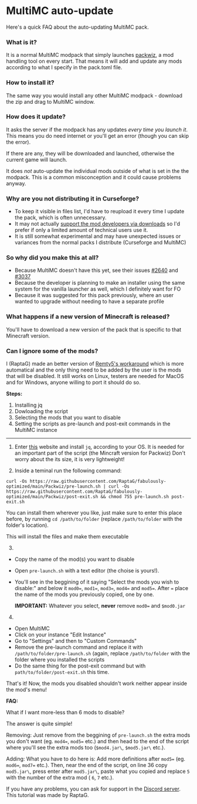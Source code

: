 # MultiMC auto-update

Here's a quick FAQ about the auto-updating MultiMC pack.

### What is it?

It is a normal MultiMC modpack that simply launches [packwiz](https://github.com/comp500/packwiz), a mod handling tool on every start. That means it will add and update any mods according to what I specify in the pack.toml file.

### How to install it?

The same way you would install any other MultiMC modpack - download the zip and drag to MultiMC window.

### How does it update?

It asks the server if the modpack has any updates _every time you launch it_. This means you do need internet or you'll get an error (though you can skip the error).

If there are any, they will be downloaded and launched, otherwise the current game will launch.

It does _not_ auto-update the individual mods outside of what is set in the the modpack. This is a common misconception and it could cause problems anyway.

### Why are you not distributing it in Curseforge?

* To keep it visible in files list, I'd have to reupload it every time I update the pack, which is often unnecessary.
* It may not actually [support the mod developers via downloads](https://support.curseforge.com/en/support/solutions/articles/9000197898-rewards-program-terms-of-service#1.-Description-of-Rewards-Program) so I'd prefer if only a limited amount of technical users use it.
* It is still somewhat experimental and may have unexpected issues or variances from the normal packs I distribute (Curseforge and MultiMC)

### So why did you make this at all?

* Because MultiMC doesn't have this yet, see their issues [#2640](https://github.com/MultiMC/MultiMC5/issues/2640) and [#3037](https://github.com/MultiMC/MultiMC5/issues/3057)
* Because the developer is planning to make an installer using the same system for the vanilla launcher as well, which I definitely want for FO
* Because it was suggested for this pack previously, where an user wanted to upgrade without needing to have a separate profile

### What happens if a new version of Minecraft is released?

You'll have to download a new version of the pack that is specific to that Minecraft version.

### Can I ignore some of the mods?

 I (RaptaG) made an better version of [Remty5's workaround](https://github.com/Fabulously-Optimized/fabulously-optimized/issues/81) which is more automatical and the only thing need to be added by the user is the mods that will be disabled. It still works on Linux, testers are needed for MacOS and for Windows, anyone willing to port it should do so.
 
 **Steps:**
 
 1. Installing jq
 2. Dowloading the script
 3. Selecting the mods that you want to disable
 4. Setting the scripts as pre-launch and post-exit commands in the MultiMC instance

----------------------------------------------------------------------------------------------------------------------------------------------------------

1) Enter [this](https://stedolan.github.io/jq/download/) website and install `jq`, according to your OS. It is needed for an important part of the script (the Mincraft version for Packwiz) Don't worry about the its size, it is very lightweight!

2) Inside a teminal run the following command:

`curl -Os https://raw.githubusercontent.com/RaptaG/fabulously-optimized/main/Packwiz/pre-launch.sh | curl -Os https://raw.githubusercontent.com/RaptaG/fabulously-optimized/main/Packwiz/post-exit.sh && chmod 755 pre-launch.sh post-exit.sh`

You can install them wherever you like, just make sure to enter this place before, by running `cd /path/to/folder` (replace `/path/to/folder` with the folder's location).

This will install the files and make them executable

3) 
- Copy the name of the mod(s) you want to disable
- Open `pre-launch.sh` with a text editor (the choise is yours!).
- You'll see in the beggining of it saying "Select the mods you wish to disable:" and below it `mod0=`, `mod1=`, `mod3=`, `mod4=` and `mod5=`.
  After `=` place the name of the mods you previously copied, one by one.
  
  **IMPORTANT:** Whatever you select, **never** remove `mod0=` and `$mod0.jar`

4)  
- Open MultiMC
- Click on your instance "Edit Instance"
- Go to "Settings" and then to "Custom Commands"
- Remove the pre-launch command and replace it with `/path/to/folder/pre-launch.sh` (again, replace `/path/to/folder` with the folder where you              installed the scripts
- Do the same thing for the post-exit command but with `path/to/folder/post-exit.sh` this time.


That's it! Now, the mods you disabled shouldn't work neither appear inside the mod's menu!


**FAQ:**

What if I want more-less than 6 mods to disable?


The answer is quite simple!

Removing: Just remove from the beggining of `pre-launch.sh` the extra mods you don't want (eg. `mod4=`, `mod5=` etc.) and then head to the end of the script where you'll see the extra mods too (`$mod4.jar\`, `$mod5.jar\` etc.).

Adding: What you have to do here is: Add more definitions after `mod5=` (eg. `mod6=`, `mod7=` etc.). Then, near the end of the script, on line 36 copy `mod5.jar\`, press enter after `mod5.jar\`, paste what you copied and replace `5` with the number of the extra mod ( `6`, `7` etc.).

If you have any problems, you can ask for support in the [Discord server](https://discord.gg/yxaXtaQqdB). This tutorial was made by RaptaG.
